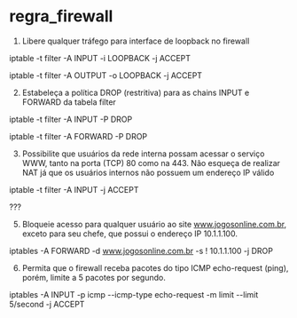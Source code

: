 # regra_firewall

1. Libere qualquer tráfego para interface de loopback no firewall
 
iptable -t filter -A INPUT -i LOOPBACK -j ACCEPT
 
iptable -t filter -A OUTPUT -o LOOPBACK -j ACCEPT
 
 
2. Estabeleça a política DROP (restritiva) para as chains INPUT e FORWARD da tabela filter
 
iptable -t filter -A INPUT -P DROP
 
iptable -t filter -A FORWARD -P DROP
 
3. Possibilite que usuários da rede interna possam acessar o serviço WWW, tanto na porta (TCP) 80 como na 443. Não esqueça de realizar NAT já que os usuários internos não possuem um endereço IP válido
 
iptable -t filter -A INPUT  -j ACCEPT
 
???
 
5. Bloqueie acesso para qualquer usuário ao site www.jogosonline.com.br, exceto para seu chefe, que possui o endereço IP 10.1.1.100.
 
iptables -A FORWARD -d www.jogosonline.com.br -s ! 10.1.1.100 -j DROP

6. Permita que o firewall receba pacotes do tipo ICMP echo-request (ping), porém, limite a 5 pacotes por segundo.

iptables -A INPUT -p icmp --icmp-type echo-request -m limit --limit 5/second -j ACCEPT
